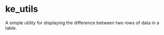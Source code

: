 ke_utils
========
A simple utility for displaying the difference between two rows of data in a table.
